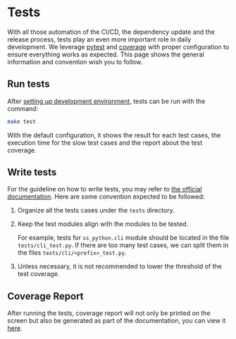 # Tests

With all those automation of the CI/CD, the dependency update and the release process, tests play an even more important role in daily development. We leverage [pytest](https://docs.pytest.org/) and [coverage](https://coverage.readthedocs.io) with proper configuration to ensure everything works as expected. This page shows the general information and convention wish you to follow.

## Run tests

After [setting up development environment](./setup-dev-env.md), tests can be run with the command:

```bash
make test
```

With the default configuration, it shows the result for each test cases, the execution time for the slow test cases and the report about the test coverage.

## Write tests

For the guideline on how to write tests, you may refer to [the official documentation](https://docs.pytest.org/how-to/assert.html). Here are some convention expected to be followed:

1. Organize all the tests cases under the `tests` directory.
1. Keep the test modules align with the modules to be tested.

   For example, tests for `ss_python.cli` module should be located in the file `tests/cli_test.py`. If there are too many test cases, we can split them in the files `tests/cli/<prefix>_test.py`.
1. Unless necessary, it is not recommended to lower the threshold of the test coverage.

## Coverage Report

After running the tests, coverage report will not only be printed on the screen but also be generated as part of the documentation, you can view it [here](../reports/coverage/index.md).
